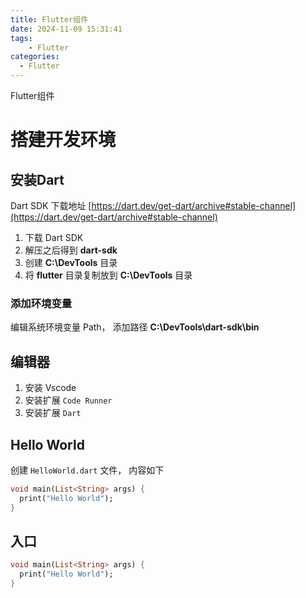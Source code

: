 ```yaml
---
title: Flutter组件
date: 2024-11-09 15:31:41
tags:
	- Flutter
categories:
  - Flutter
---
```


Flutter组件

<!-- more -->

# 搭建开发环境



## 安装Dart

Dart SDK 下载地址 [https://dart.dev/get-dart/archive#stable-channel](https://dart.dev/get-dart/archive#stable-channel)

1. 下载 Dart SDK
2. 解压之后得到 **dart-sdk**
3. 创建 **C:\DevTools** 目录
4. 将 **flutter** 目录复制放到 **C:\DevTools** 目录


### 添加环境变量

编辑系统环境变量 Path， 添加路径 **C:\DevTools\dart-sdk\bin**


## 编辑器

1. 安装 Vscode
2. 安装扩展 `Code Runner`
3. 安装扩展 `Dart`

## Hello World

创建 `HelloWorld.dart` 文件， 内容如下

```dart
void main(List<String> args) {
  print("Hello World");
}
```

## 入口

```dart
void main(List<String> args) {
  print("Hello World");
}
```
